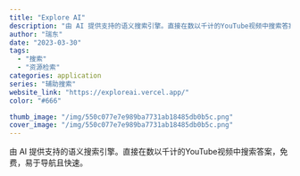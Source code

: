 ```yaml
---
title: "Explore AI"
description: "由 AI 提供支持的语义搜索引擎。直接在数以千计的YouTube视频中搜索答案，免费，易于导航且快速。"
author: "瑞东"
date: "2023-03-30"
tags:
  - "搜索"
  - "资源检索"
categories: application
series: "辅助搜索"
website_link: "https://exploreai.vercel.app/"
color: "#666"

thumb_image: "/img/550c077e7e989ba7731ab18485db0b5c.png"
cover_image: "/img/550c077e7e989ba7731ab18485db0b5c.png"
---
```


由 AI 提供支持的语义搜索引擎。直接在数以千计的YouTube视频中搜索答案，免费，易于导航且快速。